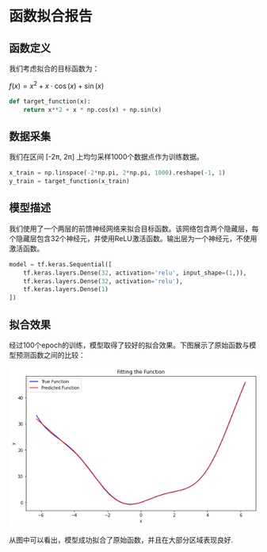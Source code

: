 # 函数拟合报告

## 函数定义

我们考虑拟合的目标函数为：

$f(x) = x^2 + x \cdot \cos(x) + \sin(x)$

```python
def target_function(x):
    return x**2 + x * np.cos(x) + np.sin(x)
```

## 数据采集

我们在区间 [-2π, 2π] 上均匀采样1000个数据点作为训练数据。

```python
x_train = np.linspace(-2*np.pi, 2*np.pi, 1000).reshape(-1, 1)
y_train = target_function(x_train)
```

## 模型描述

我们使用了一个两层的前馈神经网络来拟合目标函数。该网络包含两个隐藏层，每个隐藏层包含32个神经元，并使用ReLU激活函数。输出层为一个神经元，不使用激活函数。

```python
model = tf.keras.Sequential([
    tf.keras.layers.Dense(32, activation='relu', input_shape=(1,)),
    tf.keras.layers.Dense(32, activation='relu'),
    tf.keras.layers.Dense(1)
])
```

## 拟合效果

经过100个epoch的训练，模型取得了较好的拟合效果。下图展示了原始函数与模型预测函数之间的比较：

![1710249591285](image/function_fitting/1710249591285.png)

从图中可以看出，模型成功拟合了原始函数，并且在大部分区域表现良好.

